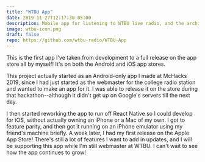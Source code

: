 ```yaml
---
title: "WTBU App"
date: 2019-11-27T12:17:30-05:00
description: Mobile app for listening to WTBU live radio, and the archives of broadcasts over the last two weeks.
image: wtbu-icon.png
draft: false
repo: https://github.com/wtbu-radio/WTBU-App
---
```


This is the first app I've taken from development to a full release on the app store all by myself! It's on both the Android and iOS app stores. 

This project actually started as an Android-only app I made at McHacks 2019, since I had just started as the webmaster for the college radio station and wanted to make an app for it. I was able to release it on the store during that hackathon--although it didn't get up on Google's servers till the next day. 

I then started reworking the app to run off React Native so I could develop for iOS, without actually owning an iPhone or a Mac of my own. I got to feature parity, and then got it running on an iPhone emulator using my friend's machine briefly. A week later, I had my first release on the Apple App Store! There's still a lot of features I want to add in updates, and I will be supporting this app while I'm still webmaster at WTBU. I can't wait to see how the app continues to grow!